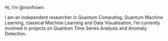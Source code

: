 Hi, I’m @ironfrown

I am an independent researcher in Quantum Computing, Quantum Machine Learning, classical Machine Learning and Data Visualisation,
I’m currently involved in projects on Quantum Time Series Analysis and Anomaly Detection.
